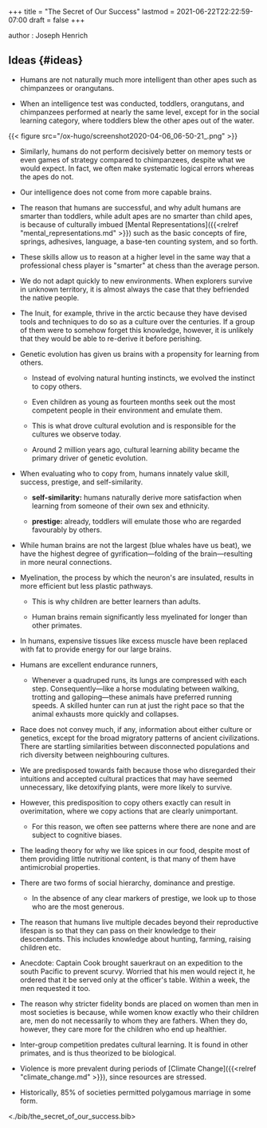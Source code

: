+++
title = "The Secret of Our Success"
lastmod = 2021-06-22T22:22:59-07:00
draft = false
+++

author
: Joseph Henrich


## Ideas {#ideas}

-   Humans are not naturally much more intelligent than other apes such as chimpanzees or orangutans.

-   When an intelligence test was conducted, toddlers, orangutans, and chimpanzees performed at nearly the same level, except for in the social learning category, where toddlers blew the other apes out of the water.

{{< figure src="/ox-hugo/screenshot2020-04-06_06-50-21_.png" >}}

-   Similarly, humans do not perform decisively better on memory tests or even games of strategy compared to chimpanzees, despite what we would expect. In fact, we often make systematic logical errors whereas the apes do not.

-   Our intelligence does not come from more capable brains.

-   The reason that humans are successful, and why adult humans are smarter than toddlers, while adult apes are no smarter than child apes, is because of culturally imbued [Mental Representations]({{<relref "mental_representations.md" >}}) such as the basic concepts of fire, springs, adhesives, language, a base-ten counting system, and so forth.

-   These skills allow us to reason at a higher level in the same way that a professional chess player is "smarter" at chess than the average person.

-   We do not adapt quickly to new environments. When explorers survive in unknown territory, it is almost always the case that they befriended the native people.

-   The Inuit, for example, thrive in the arctic because they have devised tools and techniques to do so as a culture over the centuries. If a group of them were to somehow forget this knowledge, however, it is unlikely that they would be able to re-derive it before perishing.

-   Genetic evolution has given us brains with a propensity for learning from others.
    -   Instead of evolving natural hunting instincts, we evolved the instinct to copy others.

    -   Even children as young as fourteen months seek out the most competent people in their environment and emulate them.

    -   This is what drove cultural evolution and is responsible for the cultures we observe today.

    -   Around 2 million years ago, cultural learning ability became the primary driver of genetic evolution.

-   When evaluating who to copy from, humans innately value skill, success, prestige, and self-similarity.
    -   **self-similarity:** humans naturally derive more satisfaction when learning from someone of their own sex and ethnicity.

    -   **prestige:** already, toddlers will emulate those who are regarded favourably by others.

-   While human brains are not the largest (blue whales have us beat), we have the highest degree of gyrification—folding of the brain—resulting in more neural connections.

-   Myelination, the process by which the neuron's are insulated, results in more efficient but less plastic pathways.
    -   This is why children are better learners than adults.

    -   Human brains remain significantly less myelinated for longer than other primates.

-   In humans, expensive tissues like excess muscle have been replaced with fat to provide energy for our large brains.

-   Humans are excellent endurance runners,
    -   Whenever a quadruped runs, its lungs are compressed with each step. Consequently—like a horse modulating between walking, trotting and galloping—these animals have preferred running speeds. A skilled hunter can run at just the right pace so that the animal exhausts more quickly and collapses.

<!--listend-->

-   Race does not convey much, if any, information about either culture or genetics, except for the broad migratory patterns of ancient civilizations. There are startling similarities between disconnected populations and rich diversity between neighbouring cultures.

-   We are predisposed towards faith because those who disregarded their intuitions and accepted cultural practices that may have seemed unnecessary, like detoxifying plants, were more likely to survive.

-   However, this predisposition to copy others exactly can result in overimitation, where we copy actions that are clearly unimportant.
    -   For this reason, we often see patterns where there are none and are subject to cognitive biases.
-   The leading theory for why we like spices in our food, despite most of them providing little nutritional content, is that many of them have antimicrobial properties.

-   There are two forms of social hierarchy, dominance and prestige.
    -   In the absence of any clear markers of prestige, we look up to those who are the most generous.

-   The reason that humans live multiple decades beyond their reproductive lifespan is so that they can pass on their knowledge to their descendants. This includes knowledge about hunting, farming, raising children etc.

-   Anecdote: Captain Cook brought sauerkraut on an expedition to the south Pacific to prevent scurvy. Worried that his men would reject it, he ordered that it be served only at the officer's table. Within a week, the men requested it too.

-   The reason why stricter fidelity bonds are placed on women than men in most societies is because, while women know exactly who their children are, men do not necessarily to whom they are fathers. When they do, however, they care more for the children who end up healthier.

-   Inter-group competition predates cultural learning. It is found in other primates, and is thus theorized to be biological.

-   Violence is more prevalent during periods of [Climate Change]({{<relref "climate_change.md" >}}), since resources are stressed.

-   Historically, 85% of societies permitted polygamous marriage in some form.

<./bib/the_secret_of_our_success.bib>